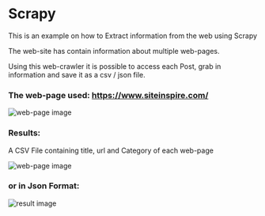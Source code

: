 # Scrapy
This is an example on how to Extract information from the web using Scrapy 

The web-site has contain information about multiple web-pages.

Using this web-crawler it is possible to access each Post, grab in information and save it as a csv / json file.

### The web-page used: https://www.siteinspire.com/
![web-page image](https://i.imgur.com/TT6uUki.jpg)


### Results:
A CSV File containing title, url and Category of each web-page

![web-page image](https://i.imgur.com/8EDCmu6.jpg)


### or in Json Format:
![result image](https://i.imgur.com/hal1lPu.jpg)
